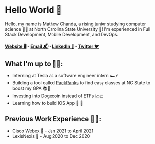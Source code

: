 # Hello World 👋

Hello, my name is Mathew Chanda, a rising junior studying computer science 👨‍💻 at North Carolina State University 🐺! I'm experienced in Full Stack Development, Mobile Development, and DevOps. 


#### [Website 🖥](https://www.mattchanda.me/) - [Email 📬](mailto:mvchanda@ncsu.edu) - [LinkedIn 🤝](https://www.linkedin.com/in/mathewchandancsu/) - [Twitter 🐦](https://twitter.com/mathew_chanda)

## What I’m up to 🏃‍♂️: 
- Interning at Tesla as a software engineer intern 🏎⚡️
- Building a tool called [PackRanks](https://www.packranks.com/) to find easy classes at NC State to boost my GPA 📚📝
- Investing into Dogecoin instead of ETFs 📈💵
- Learning how to build IOS App  📱

## Previous Work Experience 👷‍♂️:  
- Cisco Webex 🎥 - Jan 2021 to April 2021 
- LexisNexis 📇 - Aug 2020 to Dec 2020


